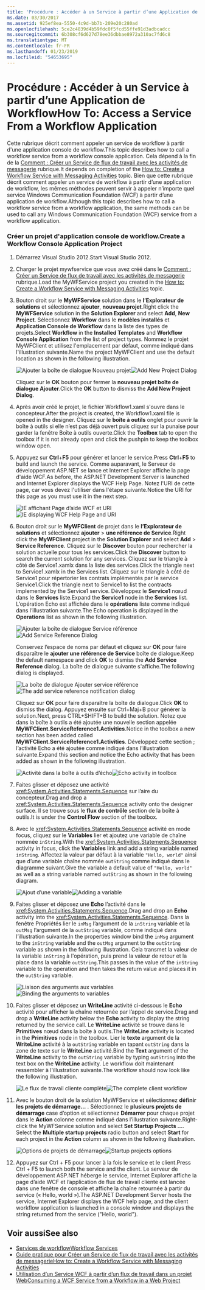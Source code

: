 ```yaml
---
title: 'Procédure : Accéder à un Service à partir d’une Application de Workflow'
ms.date: 03/30/2017
ms.assetid: 925ef8ea-5550-4c9d-bb7b-209e20c280ad
ms.openlocfilehash: 5ce2c4839d4b59fdc0f5fcd55ffe91d3adbcadcc
ms.sourcegitcommit: 6b308cf6d627d78ee36dbbae8972a310ac7fd6c8
ms.translationtype: MT
ms.contentlocale: fr-FR
ms.lasthandoff: 01/23/2019
ms.locfileid: "54653695"
---
```

# <a name="how-to-access-a-service-from-a-workflow-application"></a><span data-ttu-id="5fe2a-102">Procédure : Accéder à un Service à partir d’une Application de Workflow</span><span class="sxs-lookup"><span data-stu-id="5fe2a-102">How To: Access a Service From a Workflow Application</span></span>
<span data-ttu-id="5fe2a-103">Cette rubrique décrit comment appeler un service de workflow à partir d'une application console de workflow.</span><span class="sxs-lookup"><span data-stu-id="5fe2a-103">This topic describes how to call a workflow service from a workflow console application.</span></span> <span data-ttu-id="5fe2a-104">Cela dépend à la fin de la [Comment : Créer un Service de flux de travail avec les activités de messagerie](../../../../docs/framework/wcf/feature-details/how-to-create-a-workflow-service-with-messaging-activities.md) rubrique.</span><span class="sxs-lookup"><span data-stu-id="5fe2a-104">It depends on completion of the [How to: Create a Workflow Service with Messaging Activities](../../../../docs/framework/wcf/feature-details/how-to-create-a-workflow-service-with-messaging-activities.md) topic.</span></span> <span data-ttu-id="5fe2a-105">Bien que cette rubrique décrit comment appeler un service de workflow à partir d’une application de workflow, les mêmes méthodes peuvent servir à appeler n’importe quel service Windows Communication Foundation (WCF) à partir d’une application de workflow.</span><span class="sxs-lookup"><span data-stu-id="5fe2a-105">Although this topic describes how to call a workflow service from a workflow application, the same methods can be used to call any Windows Communication Foundation (WCF) service from a workflow application.</span></span>

### <a name="create-a-workflow-console-application-project"></a><span data-ttu-id="5fe2a-106">Créer un projet d'application console de workflow.</span><span class="sxs-lookup"><span data-stu-id="5fe2a-106">Create a Workflow Console Application Project</span></span>

1.  <span data-ttu-id="5fe2a-107">Démarrez Visual Studio 2012.</span><span class="sxs-lookup"><span data-stu-id="5fe2a-107">Start Visual Studio 2012.</span></span>

2.  <span data-ttu-id="5fe2a-108">Charger le projet mywfservice que vous avez créé dans le [Comment : Créer un Service de flux de travail avec les activités de messagerie](../../../../docs/framework/wcf/feature-details/how-to-create-a-workflow-service-with-messaging-activities.md) rubrique.</span><span class="sxs-lookup"><span data-stu-id="5fe2a-108">Load the MyWFService project you created in the [How to: Create a Workflow Service with Messaging Activities](../../../../docs/framework/wcf/feature-details/how-to-create-a-workflow-service-with-messaging-activities.md) topic.</span></span>

3.  <span data-ttu-id="5fe2a-109">Bouton droit sur le **MyWFService** solution dans le **l’Explorateur de solutions** et sélectionnez **ajouter**, **nouveau projet**.</span><span class="sxs-lookup"><span data-stu-id="5fe2a-109">Right click the **MyWFService** solution in the **Solution Explorer** and select **Add**, **New Project**.</span></span> <span data-ttu-id="5fe2a-110">Sélectionnez **Workflow** dans le **modèles installés** et **Application Console de Workflow** dans la liste des types de projets.</span><span class="sxs-lookup"><span data-stu-id="5fe2a-110">Select **Workflow** in the **Installed Templates** and **Workflow Console Application** from the list of project types.</span></span> <span data-ttu-id="5fe2a-111">Nommez le projet MyWFClient et utilisez l'emplacement par défaut, comme indiqué dans l'illustration suivante.</span><span class="sxs-lookup"><span data-stu-id="5fe2a-111">Name the project MyWFClient and use the default location as shown in the following illustration.</span></span>

     <span data-ttu-id="5fe2a-112">![Ajouter la boîte de dialogue Nouveau projet](../../../../docs/framework/wcf/feature-details/media/addnewprojectdlg.JPG "AddNewProjectDlg")</span><span class="sxs-lookup"><span data-stu-id="5fe2a-112">![Add New Project Dialog](../../../../docs/framework/wcf/feature-details/media/addnewprojectdlg.JPG "AddNewProjectDlg")</span></span>

     <span data-ttu-id="5fe2a-113">Cliquez sur le **OK** bouton pour fermer la **nouveau projet boîte de dialogue Ajouter**.</span><span class="sxs-lookup"><span data-stu-id="5fe2a-113">Click the **OK** button to dismiss the **Add New Project Dialog**.</span></span>

4.  <span data-ttu-id="5fe2a-114">Après avoir créé le projet, le fichier Workflow1.xaml s'ouvre dans le concepteur.</span><span class="sxs-lookup"><span data-stu-id="5fe2a-114">After the project is created, the Workflow1.xaml file is opened in the designer.</span></span> <span data-ttu-id="5fe2a-115">Cliquez sur le **boîte à outils** onglet pour ouvrir la boîte à outils si elle n’est pas déjà ouvert puis cliquez sur la punaise pour garder la fenêtre Boîte à outils ouverte.</span><span class="sxs-lookup"><span data-stu-id="5fe2a-115">Click the **Toolbox** tab to open the toolbox if it is not already open and click the pushpin to keep the toolbox window open.</span></span>

5.  <span data-ttu-id="5fe2a-116">Appuyez sur **Ctrl**+**F5** pour générer et lancer le service.</span><span class="sxs-lookup"><span data-stu-id="5fe2a-116">Press **Ctrl**+**F5** to build and launch the service.</span></span> <span data-ttu-id="5fe2a-117">Comme auparavant, le Serveur de développement ASP.NET se lance et Internet Explorer affiche la page d'aide WCF.</span><span class="sxs-lookup"><span data-stu-id="5fe2a-117">As before, the ASP.NET Development Server is launched and Internet Explorer displays the WCF Help Page.</span></span> <span data-ttu-id="5fe2a-118">Notez l'URI de cette page, car vous devez l'utiliser dans l'étape suivante.</span><span class="sxs-lookup"><span data-stu-id="5fe2a-118">Notice the URI for this page as you must use it in the next step.</span></span>

     <span data-ttu-id="5fe2a-119">![IE affichant Page d’aide WCF et URI](../../../../docs/framework/wcf/feature-details/media/iewcfhelppagewuri.JPG "IEWCFHelpPageWURI")</span><span class="sxs-lookup"><span data-stu-id="5fe2a-119">![IE displaying WCF Help Page and URI](../../../../docs/framework/wcf/feature-details/media/iewcfhelppagewuri.JPG "IEWCFHelpPageWURI")</span></span>

6.  <span data-ttu-id="5fe2a-120">Bouton droit sur le **MyWFClient** de projet dans le **l’Explorateur de solutions** et sélectionnez **ajouter** > **une référence de Service**.</span><span class="sxs-lookup"><span data-stu-id="5fe2a-120">Right click the **MyWFClient** project in the **Solution Explorer** and select **Add** > **Service Reference**.</span></span> <span data-ttu-id="5fe2a-121">Cliquez sur le **Discover** bouton pour rechercher la solution actuelle pour tous les services.</span><span class="sxs-lookup"><span data-stu-id="5fe2a-121">Click the **Discover** button to search the current solution for any services.</span></span> <span data-ttu-id="5fe2a-122">Cliquez sur le triangle à côté de Service1.xamlx dans la liste des services.</span><span class="sxs-lookup"><span data-stu-id="5fe2a-122">Click the triangle next to Service1.xamlx in the Services list.</span></span> <span data-ttu-id="5fe2a-123">Cliquez sur le triangle à côté de Service1 pour répertorier les contrats implémentés par le service Service1.</span><span class="sxs-lookup"><span data-stu-id="5fe2a-123">Click the triangle next to Service1 to list the contracts implemented by the Service1 service.</span></span> <span data-ttu-id="5fe2a-124">Développez le **Service1** nœud dans le **Services** liste.</span><span class="sxs-lookup"><span data-stu-id="5fe2a-124">Expand the **Service1** node in the **Services** list.</span></span> <span data-ttu-id="5fe2a-125">L’opération Echo est affichée dans le **opérations** liste comme indiqué dans l’illustration suivante.</span><span class="sxs-lookup"><span data-stu-id="5fe2a-125">The Echo operation is displayed in the **Operations** list as shown in the following illustration.</span></span>

     <span data-ttu-id="5fe2a-126">![Ajouter la boîte de dialogue Service référence](../../../../docs/framework/wcf/feature-details/media/addservicereference.JPG "AddServiceReference")</span><span class="sxs-lookup"><span data-stu-id="5fe2a-126">![Add Service Reference Dialog](../../../../docs/framework/wcf/feature-details/media/addservicereference.JPG "AddServiceReference")</span></span>

     <span data-ttu-id="5fe2a-127">Conservez l’espace de noms par défaut et cliquez sur **OK** pour faire disparaître le **ajouter une référence de Service** boîte de dialogue.</span><span class="sxs-lookup"><span data-stu-id="5fe2a-127">Keep the default namespace and click **OK** to dismiss the **Add Service Reference** dialog.</span></span> <span data-ttu-id="5fe2a-128">La boîte de dialogue suivante s'affiche.</span><span class="sxs-lookup"><span data-stu-id="5fe2a-128">The following dialog is displayed.</span></span>

     <span data-ttu-id="5fe2a-129">![La boîte de dialogue Ajouter service référence](../../../../docs/framework/wcf/feature-details/media/asrdlg.JPG "ASRDlg")</span><span class="sxs-lookup"><span data-stu-id="5fe2a-129">![The add service reference notification dialog](../../../../docs/framework/wcf/feature-details/media/asrdlg.JPG "ASRDlg")</span></span>

     <span data-ttu-id="5fe2a-130">Cliquez sur **OK** pour faire disparaître la boîte de dialogue.</span><span class="sxs-lookup"><span data-stu-id="5fe2a-130">Click **OK** to dismiss the dialog.</span></span> <span data-ttu-id="5fe2a-131">Appuyez ensuite sur Ctrl+Maj+B pour générer la solution.</span><span class="sxs-lookup"><span data-stu-id="5fe2a-131">Next, press CTRL+SHIFT+B to build the solution.</span></span> <span data-ttu-id="5fe2a-132">Notez que dans la boîte à outils a été ajoutée une nouvelle section appelée **MyWFClient.ServiceReference1.Activities**.</span><span class="sxs-lookup"><span data-stu-id="5fe2a-132">Notice in the toolbox a new section has been added called **MyWFClient.ServiceReference1.Activities**.</span></span> <span data-ttu-id="5fe2a-133">Développez cette section ; l’activité Echo a été ajoutée comme indiqué dans l’illustration suivante.</span><span class="sxs-lookup"><span data-stu-id="5fe2a-133">Expand this section and notice the Echo activity that has been added as shown in the following illustration.</span></span>

     <span data-ttu-id="5fe2a-134">![Activité dans la boîte à outils d’écho](../../../../docs/framework/wcf/feature-details/media/echoactivity.JPG "EchoActivity")</span><span class="sxs-lookup"><span data-stu-id="5fe2a-134">![Echo activity in toolbox](../../../../docs/framework/wcf/feature-details/media/echoactivity.JPG "EchoActivity")</span></span>

7.  <span data-ttu-id="5fe2a-135">Faites glisser et déposez une activité <xref:System.Activities.Statements.Sequence> sur l’aire du concepteur.</span><span class="sxs-lookup"><span data-stu-id="5fe2a-135">Drag and drop a <xref:System.Activities.Statements.Sequence> activity onto the designer surface.</span></span> <span data-ttu-id="5fe2a-136">Il se trouve sous le **flux de contrôle** section de la boîte à outils.</span><span class="sxs-lookup"><span data-stu-id="5fe2a-136">It is under the **Control Flow** section of the toolbox.</span></span>

8.  <span data-ttu-id="5fe2a-137">Avec le <xref:System.Activities.Statements.Sequence> activité en mode focus, cliquez sur le **Variables** lier et ajoutez une variable de chaîne nommée `inString`.</span><span class="sxs-lookup"><span data-stu-id="5fe2a-137">With the <xref:System.Activities.Statements.Sequence> activity in focus, click the **Variables** link and add a string variable named `inString`.</span></span> <span data-ttu-id="5fe2a-138">Affectez la valeur par défaut à la variable `"Hello, world"` ainsi que d’une variable chaîne nommée `outString` comme indiqué dans le diagramme suivant.</span><span class="sxs-lookup"><span data-stu-id="5fe2a-138">Give the variable a default value of `"Hello, world"` as well as a string variable named `outString` as shown in the following diagram.</span></span>

     <span data-ttu-id="5fe2a-139">![Ajout d’une variable](../../../../docs/framework/wcf/feature-details/media/instringvar.JPG "inStringVar")</span><span class="sxs-lookup"><span data-stu-id="5fe2a-139">![Adding a variable](../../../../docs/framework/wcf/feature-details/media/instringvar.JPG "inStringVar")</span></span>

9. <span data-ttu-id="5fe2a-140">Faites glisser et déposez une **Echo** l’activité dans le <xref:System.Activities.Statements.Sequence>.</span><span class="sxs-lookup"><span data-stu-id="5fe2a-140">Drag and drop an **Echo** activity into the <xref:System.Activities.Statements.Sequence>.</span></span> <span data-ttu-id="5fe2a-141">Dans la fenêtre Propriétés lier le `inMsg` l’argument de la `inString` variable et la `outMsg` l’argument de la `outString` variable, comme indiqué dans l’illustration suivante.</span><span class="sxs-lookup"><span data-stu-id="5fe2a-141">In the properties window bind the `inMsg` argument to the `inString` variable and the `outMsg` argument to the `outString` variable as shown in the following illustration.</span></span> <span data-ttu-id="5fe2a-142">Cela transmet la valeur de la variable `inString` à l'opération, puis prend la valeur de retour et la place dans la variable `outString`.</span><span class="sxs-lookup"><span data-stu-id="5fe2a-142">This passes in the value of the `inString` variable to the operation and then takes the return value and places it in the `outString` variable.</span></span>

     <span data-ttu-id="5fe2a-143">![Liaison des arguments aux variables](../../../../docs/framework/wcf/feature-details/media/argumentbind.JPG "ArgumentBind")</span><span class="sxs-lookup"><span data-stu-id="5fe2a-143">![Binding the arguments to variables](../../../../docs/framework/wcf/feature-details/media/argumentbind.JPG "ArgumentBind")</span></span>

10. <span data-ttu-id="5fe2a-144">Faites glisser et déposez un **WriteLine** activité ci-dessous le **Echo** activité pour afficher la chaîne retournée par l’appel de service.</span><span class="sxs-lookup"><span data-stu-id="5fe2a-144">Drag and drop a **WriteLine** activity below the **Echo** activity to display the string returned by the service call.</span></span> <span data-ttu-id="5fe2a-145">Le **WriteLine** activité se trouve dans le **Primitives** nœud dans la boîte à outils.</span><span class="sxs-lookup"><span data-stu-id="5fe2a-145">The **WriteLine** activity is located in the **Primitives** node in the toolbox.</span></span> <span data-ttu-id="5fe2a-146">Lier le **texte** argument de la **WriteLine** activité à la `outString` variable en tapant `outString` dans la zone de texte sur le **WriteLine** activité.</span><span class="sxs-lookup"><span data-stu-id="5fe2a-146">Bind the **Text** argument of the **WriteLine** activity to the `outString` variable by typing `outString` into the text box on the **WriteLine** activity.</span></span> <span data-ttu-id="5fe2a-147">Le workflow doit maintenant ressembler à l'illustration suivante.</span><span class="sxs-lookup"><span data-stu-id="5fe2a-147">The workflow should now look like the following illustration.</span></span>

     <span data-ttu-id="5fe2a-148">![Le flux de travail cliente complète](../../../../docs/framework/wcf/feature-details/media/completeclientwf.JPG "CompleteClientWF")</span><span class="sxs-lookup"><span data-stu-id="5fe2a-148">![The complete client workflow](../../../../docs/framework/wcf/feature-details/media/completeclientwf.JPG "CompleteClientWF")</span></span>

11. <span data-ttu-id="5fe2a-149">Avec le bouton droit de la solution MyWFService et sélectionnez **définir les projets de démarrage...** . Sélectionnez le **plusieurs projets de démarrage** case d’option et sélectionnez **Démarrer** pour chaque projet dans le **Action** colonne comme indiqué dans l’illustration suivante.</span><span class="sxs-lookup"><span data-stu-id="5fe2a-149">Right-click the MyWFService solution and select **Set Startup Projects ...**. Select the **Multiple startup projects** radio button and select **Start** for each project in the **Action** column as shown in the following illustration.</span></span>

     <span data-ttu-id="5fe2a-150">![Options de projets de démarrage](../../../../docs/framework/wcf/feature-details/media/startupprojects.JPG "StartupProjects")</span><span class="sxs-lookup"><span data-stu-id="5fe2a-150">![Startup projects options](../../../../docs/framework/wcf/feature-details/media/startupprojects.JPG "StartupProjects")</span></span>

12. <span data-ttu-id="5fe2a-151">Appuyez sur Ctrl + F5 pour lancer à la fois le service et le client.</span><span class="sxs-lookup"><span data-stu-id="5fe2a-151">Press Ctrl + F5 to launch both the service and the client.</span></span> <span data-ttu-id="5fe2a-152">Le serveur de développement ASP.NET héberge le service, Internet Explorer affiche la page d’aide WCF et l’application de flux de travail cliente est lancée dans une fenêtre de console et affiche la chaîne retournée à partir du service (« Hello, world »).</span><span class="sxs-lookup"><span data-stu-id="5fe2a-152">The ASP.NET Development Server hosts the service, Internet Explorer displays the WCF help page, and the client workflow application is launched in a console window and displays the string returned from the service ("Hello, world").</span></span>

## <a name="see-also"></a><span data-ttu-id="5fe2a-153">Voir aussi</span><span class="sxs-lookup"><span data-stu-id="5fe2a-153">See also</span></span>

- [<span data-ttu-id="5fe2a-154">Services de workflow</span><span class="sxs-lookup"><span data-stu-id="5fe2a-154">Workflow Services</span></span>](../../../../docs/framework/wcf/feature-details/workflow-services.md)
- [<span data-ttu-id="5fe2a-155">Guide pratique pour Créer un Service de flux de travail avec les activités de messagerie</span><span class="sxs-lookup"><span data-stu-id="5fe2a-155">How to: Create a Workflow Service with Messaging Activities</span></span>](../../../../docs/framework/wcf/feature-details/how-to-create-a-workflow-service-with-messaging-activities.md)
- [<span data-ttu-id="5fe2a-156">Utilisation d’un Service WCF à partir d’un flux de travail dans un projet Web</span><span class="sxs-lookup"><span data-stu-id="5fe2a-156">Consuming a WCF Service from a Workflow in a Web Project</span></span>](https://go.microsoft.com/fwlink/?LinkId=207725)
